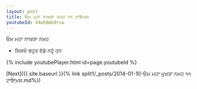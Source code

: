 ```yaml
---
layout: post
title: ਓਮ ਮਹਾ ਨਾਖ਼ਯਾ ਨਮਹ ੧੧ ਟਾਇਮਸ
youtubeId: X4whBmb9rcw
---
```

 
 
 ਓਮ ਮਹਾ ਨਾਖ਼ਯਾ ਨਮਹ  
 
 -  ਜਿਸਦੇ ਬਹੁਤ ਵੱਡੇ ਨਹੁੰ ਹਨ 
 
  
 
  
 
 
 
 
 
 


{% include youtubePlayer.html id=page.youtubeId %}
 
[Next]({{ site.baseurl }}{% link  split1/_posts/2014-01-10-ਓਮ ਮਹਾ ਮੁਖ਼ਤਾ ਨਮਹ ੧੧ ਟਾਇਮਸ.md%})
 
